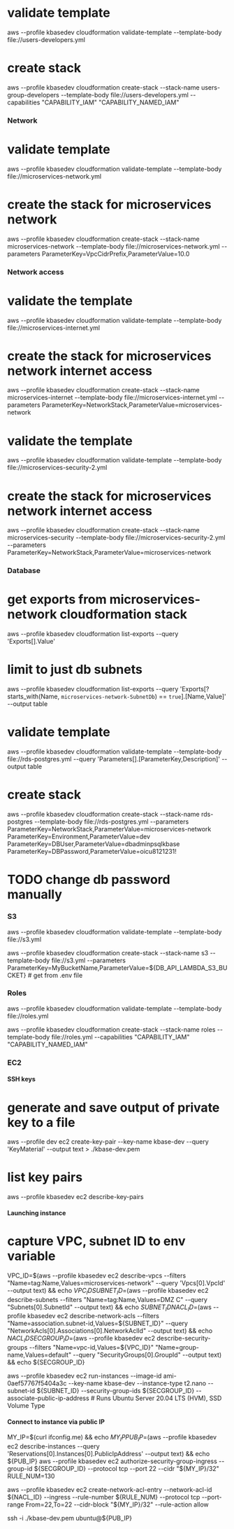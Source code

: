 # validate template
aws --profile kbasedev cloudformation validate-template --template-body file://users-developers.yml

# create stack
aws --profile kbasedev cloudformation create-stack --stack-name users-group-developers --template-body file://users-developers.yml  --capabilities "CAPABILITY_IAM" "CAPABILITY_NAMED_IAM"

<!--
# await creation
aws --profile admin  cloudformation wait stack-create-complete --stack-name users-group-developers
aws --profile admin  cloudformation describe-stacks --stack-name users-group-developers
aws --profile admin  cloudformation describe-stacks --stack-name users-group-developers --query 'Stacks[].[StackName,StackStatus]' --output text

# describe cloudformation stack resources to see details
aws --profile admin  cloudformation describe-stack-resources --stack-name users-group-developers

# list IAM users to
aws --profile admin  iam list-users

# list customer managed policies (not AWS policies)
aws --profile admin  iam list-policies --scope Local

# see details of the PolicyDocument
aws --profile admin  iam get-policy-version --policy-arn <policy arn> --version-id v1
-->


### Network

# validate template
aws --profile kbasedev cloudformation validate-template --template-body file://microservices-network.yml

# create the stack for microservices network
aws --profile kbasedev cloudformation create-stack --stack-name microservices-network --template-body file://microservices-network.yml --parameters ParameterKey=VpcCidrPrefix,ParameterValue=10.0

<!--
# wait for the stack to finish
aws --profile kbasedev cloudformation wait stack-create-complete --stack-name microservices-network

# now list the exports
aws --profile dev cloudformation list-exports

# get a better display
aws --profile dev cloudformation list-exports --query 'Exports[].[Name,Value]' --output table

# do the same thing with jq
aws --profile dev cloudformation list-exports | jq -r '.Exports[] | "\(.Name): \(.Value)"' -->


### Network access

# validate the template
aws --profile kbasedev cloudformation validate-template --template-body file://microservices-internet.yml

# create the stack for microservices network internet access
aws --profile kbasedev cloudformation create-stack --stack-name microservices-internet --template-body file://microservices-internet.yml --parameters ParameterKey=NetworkStack,ParameterValue=microservices-network


<!-- # wait for the stack to finish
aws --profile dev cloudformation wait stack-create-complete --stack-name microservices-internet

# describe stack events
aws --profile dev cloudformation describe-stack-events --stack-name microservices-internet --query 'StackEvents[].[{Resource:LogicalResourceId, Status:ResourceStatus, Reason:ResourceStatusReason}]' --output table

# capture VPC ID to env variable
VPC_ID=$(aws --profile dev ec2 describe-vpcs --filters "Name=tag:Name,Values=microservices-network" --query 'Vpcs[0].VpcId' --output text)

# show routes
aws --profile dev ec2 describe-route-tables --filters "Name=vpc-id,Values=${VPC_ID}"

# show routes with cleaner output
aws --profile dev ec2 describe-route-tables --filters "Name=vpc-id,Values=${VPC_ID}" --query 'RouteTables[].[Tags[?Key==`Name`].Value, Associations[].SubnetId]' --output text -->


# validate the template
aws --profile kbasedev cloudformation validate-template --template-body file://microservices-security-2.yml

# create the stack for microservices network internet access
aws --profile kbasedev cloudformation create-stack --stack-name microservices-security --template-body file://microservices-security-2.yml --parameters ParameterKey=NetworkStack,ParameterValue=microservices-network


<!-- # wait for the stack to finish
aws --profile dev cloudformation wait stack-create-complete --stack-name microservices-security

# capture VPC ID to env variable
VPC_ID=$(aws --profile dev ec2 describe-vpcs --filters "Name=tag:Name,Values=microservices-network" --query 'Vpcs[0].VpcId' --output text)

# list Network ACLs
aws --profile dev ec2 describe-network-acls --filters "Name=vpc-id,Values=${VPC_ID}" "Name=tag:aws:cloudformation:stack-name,Values=microservices-security" --query 'NetworkAcls[].[NetworkAclId,Tags[?Key==`Name`]|[0].Value]' --output text

# list NACL entries
aws --profile dev ec2 describe-network-acls --filters "Name=vpc-id,Values=${VPC_ID}" "Name=tag:aws:cloudformation:stack-name,Values=microservices-security" --query 'NetworkAcls[].Entries[]' -->

### Database

# get exports from microservices-network cloudformation stack
aws --profile kbasedev cloudformation list-exports --query 'Exports[].Value'

# limit to just db subnets
aws --profile kbasedev cloudformation list-exports --query 'Exports[?starts_with(Name, `microservices-network-SubnetDb`) == `true`].[Name,Value]' --output table

# validate template
aws --profile kbasedev cloudformation validate-template --template-body file://rds-postgres.yml --query 'Parameters[].[ParameterKey,Description]' --output table

# create stack
aws --profile kbasedev cloudformation create-stack --stack-name rds-postgres --template-body file://rds-postgres.yml --parameters ParameterKey=NetworkStack,ParameterValue=microservices-network ParameterKey=Environment,ParameterValue=dev ParameterKey=DBUser,ParameterValue=dbadminpsqlkbase ParameterKey=DBPassword,ParameterValue=oicu8121231!

# TODO change db password manually

<!-- # wait for stack to complete
aws --profile dev cloudformation wait stack-create-complete --stack-name rds-postgres

# describe stack events (perhaps while you wait)
aws --profile dev cloudformation describe-stack-events --stack-name rds-postgres --query 'StackEvents[].[{Resource:LogicalResourceId, Status:ResourceStatus, Reason:ResourceStatusReason}]' --output table

# describe parameters (see db credentials out in plain text!)
aws --profile dev cloudformation describe-stacks --stack-name postgres --query 'Stacks[0].Parameters' --output table -->

### S3

aws --profile kbasedev cloudformation validate-template --template-body file://s3.yml

aws --profile kbasedev cloudformation create-stack --stack-name s3 --template-body file://s3.yml --parameters ParameterKey=MyBucketName,ParameterValue=${DB_API_LAMBDA_S3_BUCKET} # get from .env file

### Roles

aws --profile kbasedev cloudformation validate-template --template-body file://roles.yml

aws --profile kbasedev cloudformation create-stack --stack-name roles --template-body file://roles.yml --capabilities "CAPABILITY_IAM" "CAPABILITY_NAMED_IAM"

### EC2

#### SSH keys

# generate and save output of private key to a file
aws --profile dev ec2 create-key-pair --key-name kbase-dev --query 'KeyMaterial' --output text > ./kbase-dev.pem
# list key pairs
aws --profile kbasedev ec2 describe-key-pairs

#### Launching instance

# capture VPC, subnet ID to env variable
VPC_ID=$(aws --profile kbasedev ec2 describe-vpcs --filters "Name=tag:Name,Values=microservices-network" --query 'Vpcs[0].VpcId' --output text) && echo ${VPC_ID}
SUBNET_ID=$(aws --profile kbasedev ec2 describe-subnets --filters "Name=tag:Name,Values=DMZ C" --query "Subnets[0].SubnetId" --output text) && echo ${SUBNET_ID}
NACL_ID=$(aws --profile kbasedev ec2 describe-network-acls --filters "Name=association.subnet-id,Values=${SUBNET_ID}" --query "NetworkAcls[0].Associations[0].NetworkAclId" --output text) && echo ${NACL_ID}
SECGROUP_ID=$(aws --profile kbasedev ec2 describe-security-groups --filters "Name=vpc-id,Values=${VPC_ID}" "Name=group-name,Values=default" --query "SecurityGroups[0].GroupId" --output text) && echo ${SECGROUP_ID}

<!--
# launch instance in default VPC
aws --profile kbasedev ec2 run-instances --image-id ami-0aef57767f5404a3c --key-name kbase-dev --instance-type t2.nano --associate-public-ip-address # Runs Ubuntu Server 20.04 LTS (HVM), SSD Volume Type

# open ssh from my ip
aws --profile kbasedev ec2 authorize-security-group-ingress --group-id <security group id> --protocol tcp --port 22 --cidr "$(dig +short myip.opendns.com @resolver1.opendns.com)/32"

# get public IP of instance
aws --profile kbasedev ec2 describe-instances --query 'Reservations[0].Instances[0].PublicIpAddress' --output text

# shell into instance
ssh -i ./lab.pem ubuntu@<public ip>
-->

aws --profile kbasedev ec2 run-instances --image-id ami-0aef57767f5404a3c --key-name kbase-dev --instance-type t2.nano --subnet-id ${SUBNET_ID} --security-group-ids ${SECGROUP_ID} --associate-public-ip-address # Runs Ubuntu Server 20.04 LTS (HVM), SSD Volume Type

#### Connect to instance via public IP
MY_IP=$(curl ifconfig.me) && echo ${MY_IP}
PUB_IP=$(aws --profile kbasedev ec2 describe-instances --query 'Reservations[0].Instances[0].PublicIpAddress' --output text) && echo ${PUB_IP}
aws --profile kbasedev ec2 authorize-security-group-ingress --group-id ${SECGROUP_ID} --protocol tcp --port 22 --cidr "${MY_IP}/32"
RULE_NUM=130
<!--
aws --profile kbasedev ec2 delete-network-acl-entry --network-acl-id ${NACL_ID} --ingress --rule-number ${RULE_NUM}
-->
aws --profile kbasedev ec2 create-network-acl-entry --network-acl-id ${NACL_ID} --ingress --rule-number ${RULE_NUM} --protocol tcp --port-range From=22,To=22 --cidr-block "${MY_IP}/32" --rule-action allow


ssh -i ./kbase-dev.pem ubuntu@${PUB_IP}
